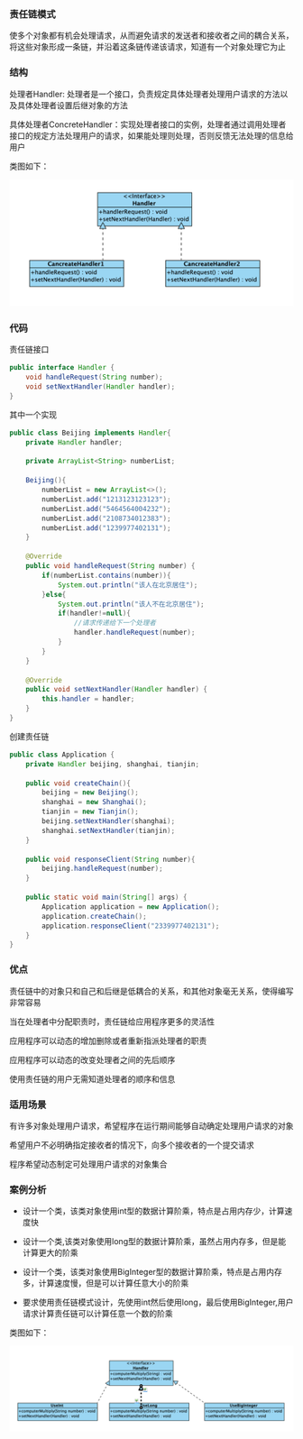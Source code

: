 ### 责任链模式

使多个对象都有机会处理请求，从而避免请求的发送者和接收者之间的耦合关系，将这些对象形成一条链，并沿着这条链传递该请求，知道有一个对象处理它为止


### 结构

处理者Handler: 处理者是一个接口，负责规定具体处理者处理用户请求的方法以及具体处理者设置后继对象的方法

具体处理者ConcreteHandler：实现处理者接口的实例，处理者通过调用处理者接口的规定方法处理用户的请求，如果能处理则处理，否则反馈无法处理的信息给用户

类图如下：

![责任链模式](../../image/handler.png)


### 代码

责任链接口
```java
public interface Handler {
    void handleRequest(String number);
    void setNextHandler(Handler handler);
}
```

其中一个实现

```java
public class Beijing implements Handler{
    private Handler handler;

    private ArrayList<String> numberList;

    Beijing(){
        numberList = new ArrayList<>();
        numberList.add("1213123123123");
        numberList.add("5464564004232");
        numberList.add("2108734012383");
        numberList.add("1239977402131");
    }

    @Override
    public void handleRequest(String number) {
        if(numberList.contains(number)){
            System.out.println("该人在北京居住");
        }else{
            System.out.println("该人不在北京居住");
            if(handler!=null){
                //请求传递给下一个处理者
                handler.handleRequest(number);
            }
        }
    }

    @Override
    public void setNextHandler(Handler handler) {
        this.handler = handler;
    }
}
```


创建责任链
```java
public class Application {
    private Handler beijing, shanghai, tianjin;

    public void createChain(){
        beijing = new Beijing();
        shanghai = new Shanghai();
        tianjin = new Tianjin();
        beijing.setNextHandler(shanghai);
        shanghai.setNextHandler(tianjin);
    }

    public void responseClient(String number){
        beijing.handleRequest(number);
    }

    public static void main(String[] args) {
        Application application = new Application();
        application.createChain();
        application.responseClient("2339977402131");
    }
}
```

### 优点

责任链中的对象只和自己和后继是低耦合的关系，和其他对象毫无关系，使得编写非常容易

当在处理者中分配职责时，责任链给应用程序更多的灵活性

应用程序可以动态的增加删除或者重新指派处理者的职责

应用程序可以动态的改变处理者之间的先后顺序

使用责任链的用户无需知道处理者的顺序和信息


### 适用场景

有许多对象处理用户请求，希望程序在运行期间能够自动确定处理用户请求的对象

希望用户不必明确指定接收者的情况下，向多个接收者的一个提交请求

程序希望动态制定可处理用户请求的对象集合

### 案例分析

- 设计一个类，该类对象使用int型的数据计算阶乘，特点是占用内存少，计算速度快

- 设计一个类,该类对象使用long型的数据计算阶乘，虽然占用内存多，但是能计算更大的阶乘

- 设计一个类，该类对象使用BigInteger型的数据计算阶乘，特点是占用内存多，计算速度慢，但是可以计算任意大小的阶乘

- 要求使用责任链模式设计，先使用int然后使用long，最后使用BigInteger,用户请求计算责任链可以计算任意一个数的阶乘

类图如下：

![责任链模式](../../image/handler_example.png)

